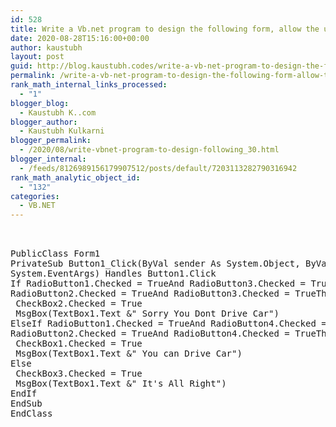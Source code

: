 ```yaml
---
id: 528
title: Write a Vb.net program to design the following form, allow the user to select radio buttons from Gender and AgePanel. After Selection appropriate CheckBox from Right Panel should be selected automatically. Display appropriate message into the MessageBox by clicking on Ok button.
date: 2020-08-28T15:16:00+00:00
author: kaustubh
layout: post
guid: http://blog.kaustubh.codes/write-a-vb-net-program-to-design-the-following-form-allow-the-user-to-select-radio-buttons-from-gender-and-agepanel-after-selection-appropriate-checkbox-from-right-panel-should-be-selected-automatic/
permalink: /write-a-vb-net-program-to-design-the-following-form-allow-the-user-to-select-radio-buttons-from-gender-and-agepanel-after-selection-appropriate-checkbox-from-right-panel-should-be-selected-automatic/
rank_math_internal_links_processed:
  - "1"
blogger_blog:
  - Kaustubh K..com
blogger_author:
  - Kaustubh Kulkarni
blogger_permalink:
  - /2020/08/write-vbnet-program-to-design-following_30.html
blogger_internal:
  - /feeds/8126989156179907512/posts/default/7203113282790316942
rank_math_analytic_object_id:
  - "132"
categories:
  - VB.NET
---
```

<pre><br /><br />PublicClass Form1<br />PrivateSub Button1_Click(ByVal sender As System.Object, ByVal e As<br />System.EventArgs) Handles Button1.Click<br />If RadioButton1.Checked = TrueAnd RadioButton3.Checked = TrueOr<br />RadioButton2.Checked = TrueAnd RadioButton3.Checked = TrueThen<br /> CheckBox2.Checked = True<br /> MsgBox(TextBox1.Text &" Sorry You Dont Drive Car")<br />ElseIf RadioButton1.Checked = TrueAnd RadioButton4.Checked = TrueOr<br />RadioButton2.Checked = TrueAnd RadioButton4.Checked = TrueThen<br /> CheckBox1.Checked = True<br /> MsgBox(TextBox1.Text &" You can Drive Car")<br />Else<br /> CheckBox3.Checked = True<br /> MsgBox(TextBox1.Text &" It's All Right")<br />EndIf<br />EndSub<br />EndClass<br /></pre>